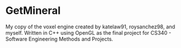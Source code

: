 # GetMineral
My copy of the voxel engine created by katelaw91, roysanchez98, and myself. Written in C++ using OpenGL as the final project for CS340 - Software Engineering Methods and Projects.
